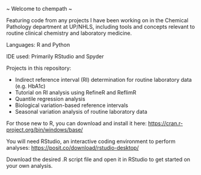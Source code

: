 ~ Welcome to chempath ~

Featuring code from any projects I have been working on in the Chemical Pathology department at UP/NHLS, 
including tools and concepts relevant to routine clinical chemistry and laboratory medicine. 

Languages: R and Python

IDE used: Primarily RStudio and Spyder

Projects in this repository:

- Indirect reference interval (RI) determination for routine laboratory data (e.g. HbA1c)
- Tutorial on RI analysis using RefineR and ReflimR
- Quantile regression analysis
- Biological variation-based reference intervals
- Seasonal variation analysis of routine laboratory data

For those new to R, you can download and install it here: https://cran.r-project.org/bin/windows/base/

You will need RStudio, an interactive coding environment to perform analyses: https://posit.co/download/rstudio-desktop/

Download the desired .R script file and open it in RStudio to get started on your own analysis. 

